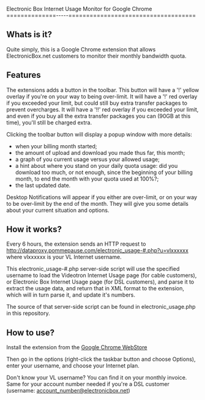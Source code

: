 Electronic Box Internet Usage Monitor for Google Chrome
==============-----====================================

Whats is it?
------------

Quite simply, this is a Google Chrome extension that allows ElectronicBox.net customers
to monitor their monthly bandwidth quota.

Features
--------

The extensions adds a button in the toolbar. This button will have a '!' yellow overlay if you're on your way to being over-limit.
It will have a '!' red overlay if you exceeded your limit, but could still buy extra transfer packages to prevent overcharges.
It will have a '!!' red overlay if you exceeded your limit, and even if you buy all the extra transfer packages you can (90GB at this time), you'll still be charged extra.

Clicking the toolbar button will display a popup window with more details:

* when your billing month started;
* the amount of upload and download you made thus far, this month;
* a graph of you current usage versus your allowed usage;
* a hint about where you stand on your daily quota usage: did you download too much, or not enough, since the beginning of your billing month, to end the month with your quota used at 100%?;
* the last updated date.

Desktop Notifications will appear if you either are over-limit, or on your way to be over-limit by the end of the month. They will give you some details about your current situation and options.

How it works?
-------------
Every 6 hours, the extension sends an HTTP request to http://dataproxy.pommepause.com/electronic_usage-#.php?u=vlxxxxxx
where vlxxxxxx is your VL Internet username.

This electronic_usage-#.php server-side script will use the specified username to load the Videotron Internet Usage page (for cable customers), or Electronic Box Internet Usage page (for DSL customers), and parse it to extract the usage data, and return that in XML format to the extension, which will in turn parse it, and update it's numbers.

The source of that server-side script can be found in electronic_usage.php in this repository.

How to use?
-----------

Install the extension from the [Google Chrome WebStore](https://chrome.google.com/webstore/detail/not-yet-published)

Then go in the options (right-click the taskbar button and choose Options), enter your username, and choose your Internet plan.

Don't know your VL username? You can find it on your monthly invoice.
Same for your account number needed if you're a DSL customer (username: account_number@electronicbox.net)